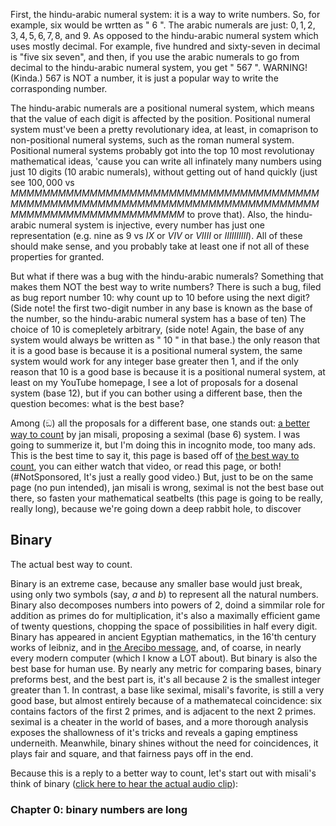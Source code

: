 First, the hindu-arabic numeral system: it is a way to write numbers. So, for example, six would be wrtten as " $6$ ". The arabic numerals are just: $0, 1, 2, 3, 4, 5, 6, 7, 8,$ and $9$. As opposed to the hindu-arabic numeral system which uses mostly decimal. For example, five hundred and sixty-seven in decimal is "five six seven", and then, if you use the arabic numerals to go from decimal to the hindu-arabic numeral system, you get " $567$ ". WARNING! (Kinda.) $567$ is NOT a number, it is just a popular way to write the corrasponding number.

The hindu-arabic numerals are a positional numeral system, which means that the value of each digit is affected by the position. Positional numeral system must've been a pretty revolutionary idea, at least, in comaprison to non-positional numeral systems, such as the roman numeral system. Positional numeral systems probably got into the top $10$ most revolutionay mathematical ideas, 'cause you can write all infinately many numbers using just $10$ digits ($10$ arabic numerals), without getting out of hand quickly (just see $100,000$ vs $MMMMMMMMMMMMMMMMMMMMMMMMMMMMMMMMMMMMMMMMMMMMMMMMMMMMMMMMMMMMMMMMMMMMMMMMMMMMMMMMMMMMMMMMMMMMMMMMMMMM$ to prove that). Also, the hindu-arabic numeral system is injective, every number has just one representation (e.g. nine as $9$ vs $IX$ or $VIV$ or $VIIII$ or $IIIIIIIIII$). All of these should make sense, and you probably take at least one if not all of these properties for granted.

But what if there was a bug with the hindu-arabic numerals? Something that makes them NOT the best way to write numbers? There is such a bug, filed as bug report number $10$: why count up to $10$ before using the next digit? (Side note! the first two-digit number in any base is known as the base of the number, so the hindu-arabic numeral system has a base of ten) The choice of $10$ is comepletely arbitrary, (side note! Again, the base of any system would always be written as " $10$ " in that base.) the only reason that it is a good base is because it is a positional numeral system, the same system would work for any integer base greater then $1$, and if the only reason that $10$ is a good base is because it is a positional numeral system, at least on my YouTube homepage, I see a lot of proposals for a dosenal system (base $12$), but if you can bother using a different base, then the question becomes: what is the best base?

Among (ඞ) all the proposals for a different base, one stands out: [a better way to count](https://www.youtube.com/watch?v=qID2B4MK7Y0) by jan misali, proposing a seximal (base $6$) system. I was going to summerize it, but I'm doing this in incognito mode, too many ads. This is the best time to say it, this page is based off of [the best way to count](https://www.youtube.com/watch?v=rDDaEVcwIJM), you can either watch that video, or read this page, or both! (#NotSponsored, It's just a really good video.) But, just to be on the same page (no pun intended), jan misali is wrong, seximal is not the best base out there, so fasten your mathematical seatbelts (this page is going to be really, really long), because we're going down a deep rabbit hole, to discover

## Binary

The actual best way to count.

Binary is an extreme case, because any smaller base would just break, using only two symbols (say, $a$ and $b$) to represent all the natural numbers. Binary also decomposes numbers into powers of $2$, doind a simmilar role for addition as primes do for multiplication, it's also a maximally efficient game of twenty questions, chopping the space of possibilities in half every digit. Binary has appeared in ancient Egyptian mathematics, in the $16$'th century works of leibniz, and in [the Arecibo message](https://www.youtube.com/watch?v=Cm1tBF4h8nQ), and, of coarse, in nearly every modern computer (which I know a LOT about). But binary is also the best base for human use. By nearly any metric for comparing bases, binary preforms best, and the best part is, it's all because $2$ is the smallest integer greater than $1$. In contrast, a base like seximal, misali's favorite, is still a very good base, but almost entirely because of a mathematecal coincidence: six contains factors of the first $2$ primes, and is adjacent to the next $2$ primes. seximal is a cheater in the world of bases, and a more thorough analysis exposes the shallowness of it's tricks and reveals a gaping emptiness underneith. Meanwhile, binary shines without the need for coincidences, it plays fair and square, and that fairness pays off in the end.

Because this is a reply to a better way to count, let's start out with misali's think of binary ([click here to hear the actual audio clip](https://www.youtube.com/watch?v=wXeX_XKSNlc&t=611s)): 

### Chapter $0$: binary numbers are long

